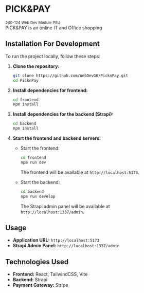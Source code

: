 # PICK&PAY

<small>240-124 Web Dev Module PSU</small><br>
PICK&PAY is an online IT and Office shopping

## Installation For Development

To run the project locally, follow these steps:

1. **Clone the repository:**

    ```bash
    git clone https://github.com/WebDevG6/PicknPay.git
    cd PicknPay
    ```

2. **Install dependencies for frontend:**

    ```bash
    cd frontend
    npm install
    ```

3. **Install dependencies for the backend (Strapi):**

    ```bash
    cd backend
    npm install
    ```

4. **Start the frontend and backend servers:**

    - Start the frontend:

        ```bash
        cd frontend
        npm run dev
        ```

        The frontend will be available at `http://localhost:5173`.

    - Start the backend:

        ```bash
        cd backend
        npm run develop
        ```

        The Strapi admin panel will be available at `http://localhost:1337/admin`.

## Usage

-   **Application URL:** `http://localhost:5173`
-   **Strapi Admin Panel:** `http://localhost:1337/admin`

## Technologies Used

-   **Frontend:** React, TailwindCSS, Vite
-   **Backend:** Strapi
-   **Payment Gateway:** Stripe
